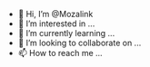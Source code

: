 - 👋 Hi, I’m @Mozalink
- 👀 I’m interested in ...
- 🌱 I’m currently learning ...
- 💞️ I’m looking to collaborate on ...
- 📫 How to reach me ...

<!---
Mozalink/Mozalink is a ✨ special ✨ repository because its `README.md` (this file) appears on your GitHub profile.
You can click the Preview link to take a look at your changes.
--->
